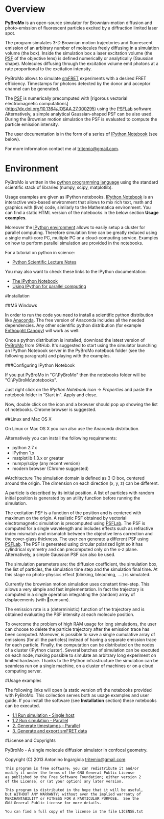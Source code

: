 Overview
=======

**PyBroMo** is an open-source simulator for Brownian-motion diffusion and photo-emission of fluorescent particles excited by a diffraction limited laser spot.

The program simulates 3-D Brownian motion trajectories and fluorescent
emission of an arbitrary number of molecules freely diffusing in a simulation volume (the box). 
Inside the simulation box a laser excitation volume (the 
[PSF](http://en.wikipedia.org/wiki/Point_spread_function) of the objective lens) is defined numerically or analytically (Gaussian shape).  Molecules diffusing 
through the excitation volume emit photons at a rate proportional to the excitation intensity.

PyBroMo allows to simulate [smFRET](http://en.wikipedia.org/wiki/Single-molecule_FRET) experiments with a desired FRET efficiency.
Timestamps for photons detected by the donor and acceptor channel can be generated.

The [PSF](http://en.wikipedia.org/wiki/Point_spread_function) is numerically precomputed with [rigorous vectorial electromagnetic computations]
(http://dx.doi.org/10.1364/JOSAA.27.000295) using the
[PSFLab](http://onemolecule.chem.uwm.edu/software) software. Alternatively, a simple analytical Gaussian-shaped PSF can be also used.
During the Brownian motion simulation the PSF is evaluated to compute the particle emission intensity. 

The user documentation is in the form of a series of [IPython Notebook](http://ipython.org/notebook.html) (see below).

For more information contact me at tritemio@gmail.com.

Environment
==========

PyBroMo is written in the [python programming language](http://www.python.org/) using the standard 
scientific stack of libraries (numpy, scipy, matplotlib).

Usage examples are given as 
IPython notebooks. 
[IPython Notebook](http://ipython.org/notebook.html) is an interactive web-based environment that allows to mix rich text, math and graphics with (live) code, similarly to the Mathematica environment. 
You can find a static HTML version of the notebooks in the below section **Usage examples**. 

Moreover the [IPython environment](http://ipython.org/) allows to easily setup a cluster for parallel computing. Therefore simulation time can be
greatly reduced using a single multi-core PC, multiple PC or a cloud-computing service. Examples on how to perform parallel simulation are provided in the notebooks.

For a tutorial on python in science:

* [Python Scientific Lecture Notes](http://scipy-lectures.github.io/)

You may also want to check these links to the IPython documentation:

* [The IPython Notebook](http://ipython.org/ipython-doc/stable/interactive/notebook.html)
* [Using IPython for parallel computing](http://ipython.org/ipython-doc/stable/parallel/index.html)


#Installation

##MS Windows

In order to run the code you need to install a scientific python
distribution like [Anaconda](https://store.continuum.io/cshop/anaconda/).
The free version of Anaconda includes all the needed dependencies.
Any other scientific python distribution (for example 
[Enthought Canopy](https://www.enthought.com/products/canopy/)) 
will work as well.
 
Once a python distribution is installed, download the latest version
of [PyBroMo](https://github.com/tritemio/PyBroMo) from *GitHub*. 
It's suggested to start using the simulator
launching an IPython Notebook server in the PyBroMo notebook folder
(see the following paragraph) and playing with the examples.

###Configuring IPython Notebook

If you put PyBroMo in "C:\PyBroMo" then the notebooks folder will be 
"C:\PyBroMo\notebooks".

Just right click on the *IPython Notebook icon* -> *Properties* and paste 
the notebook folder in "Start in". Apply and close.

Now, double click on the icon and a browser should pop up showing the list
of notebooks. Chrome browser is suggested.

##Linux and Mac OS X

On Linux or Mac OS X you can also use the Anaconda distribution.

Alternatively you can install the following requirements:

 - python 2.7.x
 - IPython 1.x
 - matplotlib 1.3.x or greater
 - numpy/scipy (any recent version)
 - modern browser (Chrome suggested)

#Architecture
The simulation domain is defined as 3-D box, centered around the origin. The dimension on each direction (x, y, z) can be different.

A particle is described by its initial position. A list of particles with random initial position is generated by an utility function before running the simulation.

The excitation PSF is a function of the position and is centered with maximum on the origin. A realistic PSF obtained by vectorial electromagnetic simulation is precomputed using [PSFLab](http://onemolecule.chem.uwm.edu/software). The PSF is computed for a single wavelength and includes effects such as refractive index mismatch and mismatch between the objective lens correction and the cover-glass thickness. The user can  generate a different PSF using [PSFLab](http://onemolecule.chem.uwm.edu/software). The PSF is generated using circular polarized light so it has cylindrical symmetry and can precomputed only on the x-z plane.
Alternatively, a simple Gaussian PSF can also be used.

The simulation parameters are: the diffusion coefficient, the simulation box, the list of particles, the simulation time step and the simulation final time. At this stage no photo-physics effect (blinking, bleaching, ....) is simulated.

Currently the brownian  motion simulation uses constant time-step. This allows
a very simple and fast implementation. In fact the trajectory is computed
in a single operation integrating the (random) array of displacements (with cumsum).

The emission rate is a (deterministic) function of the trajectory and is obtained evaluating the PSF intensity at each molecule position.

To overcome the problem of high RAM usage for long simulations, the user can choose to delete the particle trajectory after the emission trace has been computed. Moreover, is possible to save a single cumulative array of emissions (for all the particles) instead of having a separate emission trace for each particle. Finally, the computation can be distributed on the nodes of a cluster (IPython cluster). Several batches of simulation can be executed on each node, making possible to simulate an arbitrary long experiment on limited hardware. Thanks to the IPython infrastructure the simulation can be seamless run on a single machine, on a cluster of machines or on a cloud computing server.

#Usage examples

The following links will open (a static version of) the notebooks provided
with PyBroMo. This collection serves both as usage examples and user guide.
If you install the software (see **Installation** section) these notebooks can be
executed.

* [1.1 Run simulation - Single host](http://nbviewer.ipython.org/urls/raw.github.com/tritemio/PyBroMo/master/notebooks/PyBroMo%2520-%25201.1%2520Run%2520simulation%2520-%2520Single%2520host.ipynb)
* [1.2 Run simulation - Parallel](http://nbviewer.ipython.org/urls/raw.github.com/tritemio/PyBroMo/master/notebooks/PyBroMo%2520-%25201.2%2520Run%2520simulation%2520-%2520Parallel.ipynb)
* [2. Generate timestamps - Parallel](http://nbviewer.ipython.org/urls/raw.github.com/tritemio/PyBroMo/master/notebooks/PyBroMo%2520-%25202.%2520Generate%2520timestamps%2520-%2520Parallel.ipynb)
* [3. Generate and export smFRET data](http://nbviewer.ipython.org/urls/raw.github.com/tritemio/PyBroMo/master/notebooks/PyBroMo%2520-%25203.%2520Generate%2520and%2520export%2520smFRET%2520data.ipynb)


#License and Copyrights

PyBroMo - A single molecule diffusion simulator in confocal geometry.

Copyright (C) 2013  Antonino Ingargiola <tritemio@gmail.com>

    This program is free software; you can redistribute it and/or
    modify it under the terms of the GNU General Public License
    as published by the Free Software Foundation; either version 2
    of the License, or (at your option) any later version.

    This program is distributed in the hope that it will be useful,
    but WITHOUT ANY WARRANTY; without even the implied warranty of
    MERCHANTABILITY or FITNESS FOR A PARTICULAR PURPOSE.  See the
    GNU General Public License for more details.

    You can find a full copy of the license in the file LICENSE.txt

